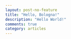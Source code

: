 ```yaml
---
layout: post-no-feature
title: "Hello, Bologna!"
description: "Hello World!"
comments: true
category: articles
---
```

